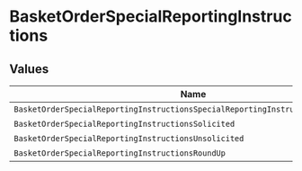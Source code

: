 # BasketOrderSpecialReportingInstructions


## Values

| Name                                                                             | Value                                                                            |
| -------------------------------------------------------------------------------- | -------------------------------------------------------------------------------- |
| `BasketOrderSpecialReportingInstructionsSpecialReportingInstructionsUnspecified` | SPECIAL_REPORTING_INSTRUCTIONS_UNSPECIFIED                                       |
| `BasketOrderSpecialReportingInstructionsSolicited`                               | SOLICITED                                                                        |
| `BasketOrderSpecialReportingInstructionsUnsolicited`                             | UNSOLICITED                                                                      |
| `BasketOrderSpecialReportingInstructionsRoundUp`                                 | ROUND_UP                                                                         |